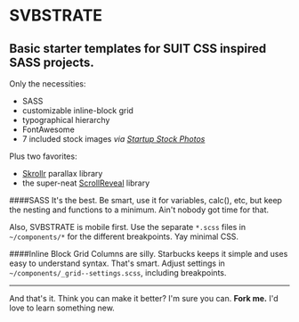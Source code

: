 SVBSTRATE
=========

Basic starter templates for SUIT CSS inspired SASS projects.
---

Only the necessities:
- SASS
- customizable inline-block grid
- typographical hierarchy
- FontAwesome
- 7 included stock images *via [Startup Stock Photos](http://startupstockphotos.com)*

Plus two favorites:
- [Skrollr](https://github.com/Prinzhorn/skrollr) parallax library
- the super-neat [ScrollReveal](https://github.com/julianlloyd/scrollReveal.js) library

####SASS
It's the best. Be smart, use it for variables, calc(), etc, but keep the nesting and functions to a minimum. Ain't nobody got time for that.

Also, SVBSTRATE is mobile first. Use the separate ```*.scss``` files in ```~/components/*``` for the different breakpoints. Yay minimal CSS.

####Inline Block Grid
Columns are silly. Starbucks keeps it simple and uses easy to understand syntax. That's smart. Adjust settings in ```~/components/_grid--settings.scss```, including breakpoints.

* * *
And that's it. Think you can make it better? I'm sure you can. **Fork me.** I'd love to learn something new.
